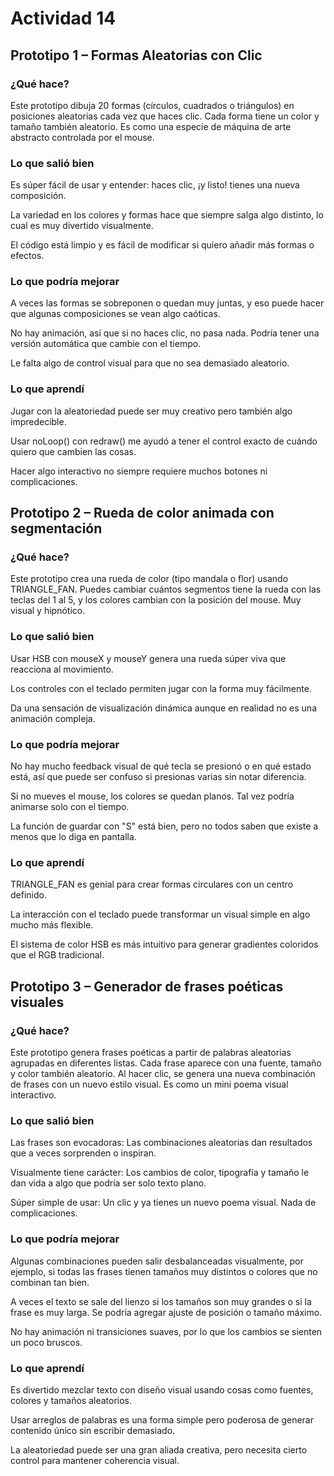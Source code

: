 # Actividad 14

## Prototipo 1 – Formas Aleatorias con Clic

### ¿Qué hace?
Este prototipo dibuja 20 formas (círculos, cuadrados o triángulos) en posiciones aleatorias cada vez que haces clic. Cada forma tiene un color y tamaño también aleatorio. Es como una especie de máquina de arte abstracto controlada por el mouse.

### Lo que salió bien
Es súper fácil de usar y entender: haces clic, ¡y listo! tienes una nueva composición.

La variedad en los colores y formas hace que siempre salga algo distinto, lo cual es muy divertido visualmente.

El código está limpio y es fácil de modificar si quiero añadir más formas o efectos.

### Lo que podría mejorar
A veces las formas se sobreponen o quedan muy juntas, y eso puede hacer que algunas composiciones se vean algo caóticas.

No hay animación, así que si no haces clic, no pasa nada. Podría tener una versión automática que cambie con el tiempo.

Le falta algo de control visual para que no sea demasiado aleatorio.

### Lo que aprendí

Jugar con la aleatoriedad puede ser muy creativo pero también algo impredecible.

Usar noLoop() con redraw() me ayudó a tener el control exacto de cuándo quiero que cambien las cosas.

Hacer algo interactivo no siempre requiere muchos botones ni complicaciones.

## Prototipo 2 – Rueda de color animada con segmentación

### ¿Qué hace?
Este prototipo crea una rueda de color (tipo mandala o flor) usando TRIANGLE_FAN. Puedes cambiar cuántos segmentos tiene la rueda con las teclas del 1 al 5, y los colores cambian con la posición del mouse. Muy visual y hipnótico.

### Lo que salió bien
 Usar HSB con mouseX y mouseY genera una rueda súper viva que reacciona al movimiento.

Los controles con el teclado permiten jugar con la forma muy fácilmente.

Da una sensación de visualización dinámica aunque en realidad no es una animación compleja.

### Lo que podría mejorar
No hay mucho feedback visual de qué tecla se presionó o en qué estado está, así que puede ser confuso si presionas varias sin notar diferencia.

Si no mueves el mouse, los colores se quedan planos. Tal vez podría animarse solo con el tiempo.

La función de guardar con "S" está bien, pero no todos saben que existe a menos que lo diga en pantalla.

### Lo que aprendí
TRIANGLE_FAN es genial para crear formas circulares con un centro definido.

La interacción con el teclado puede transformar un visual simple en algo mucho más flexible.

El sistema de color HSB es más intuitivo para generar gradientes coloridos que el RGB tradicional.

## Prototipo 3 – Generador de frases poéticas visuales

### ¿Qué hace?

Este prototipo genera frases poéticas a partir de palabras aleatorias agrupadas en diferentes listas. Cada frase aparece con una fuente, tamaño y color también aleatorio. Al hacer clic, se genera una nueva combinación de frases con un nuevo estilo visual. Es como un mini poema visual interactivo.

### Lo que salió bien

Las frases son evocadoras: Las combinaciones aleatorias dan resultados que a veces sorprenden o inspiran.

Visualmente tiene carácter: Los cambios de color, tipografía y tamaño le dan vida a algo que podría ser solo texto plano.

Súper simple de usar: Un clic y ya tienes un nuevo poema visual. Nada de complicaciones.

### Lo que podría mejorar

Algunas combinaciones pueden salir desbalanceadas visualmente, por ejemplo, si todas las frases tienen tamaños muy distintos o colores que no combinan tan bien.

A veces el texto se sale del lienzo si los tamaños son muy grandes o si la frase es muy larga. Se podría agregar ajuste de posición o tamaño máximo.

No hay animación ni transiciones suaves, por lo que los cambios se sienten un poco bruscos.

### Lo que aprendí

Es divertido mezclar texto con diseño visual usando cosas como fuentes, colores y tamaños aleatorios.

Usar arreglos de palabras es una forma simple pero poderosa de generar contenido único sin escribir demasiado.

La aleatoriedad puede ser una gran aliada creativa, pero necesita cierto control para mantener coherencia visual.



